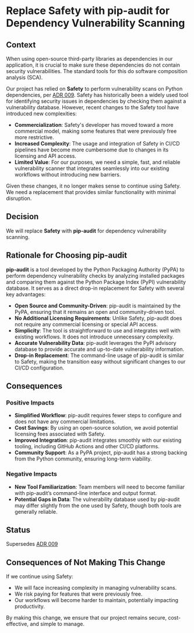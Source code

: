 # Replace Safety with pip-audit for Dependency Vulnerability Scanning

## Context

When using open-source third-party libraries as dependencies in our application, it is crucial to make sure these
dependencies do not contain security vulnerabilities. The standard tools for this do software composition analysis
(SCA).

Our project has relied on **Safety** to perform vulnerability scans on Python dependencies, per
[ADR 009](https://github.com/flexion/devops-deployment-metrics/blob/main/docs/architectural_decision_records/009-dependency-scanning.md).
Safety has historically been a widely used tool for identifying security issues in dependencies by checking them against
a vulnerability database. However, recent changes to the Safety tool have introduced new complexities:

- **Commercialization**: Safety's developer has moved toward a more commercial model, making some features that were
  previously free more restrictive.
- **Increased Complexity**: The usage and integration of Safety in CI/CD pipelines have become more cumbersome due to
  changes in its licensing and API access.
- **Limited Value**: For our purposes, we need a simple, fast, and reliable vulnerability scanner that integrates
  seamlessly into our existing workflows without introducing new barriers.

Given these changes, it no longer makes sense to continue using Safety. We need a replacement that provides similar
functionality with minimal disruption.

## Decision

We will replace **Safety** with **pip-audit** for dependency vulnerability scanning.

## Rationale for Choosing pip-audit

**pip-audit** is a tool developed by the Python Packaging Authority (PyPA) to perform dependency vulnerability checks
by analyzing installed packages and comparing them against the Python Package Index (PyPI) vulnerability database. It
serves as a direct drop-in replacement for Safety with several key advantages:

- **Open Source and Community-Driven**: pip-audit is maintained by the PyPA, ensuring that it remains an open and
  community-driven tool.
- **No Additional Licensing Requirements**: Unlike Safety, pip-audit does not require any commercial licensing or
  special API access.
- **Simplicity**: The tool is straightforward to use and integrates well with existing workflows. It does not introduce
  unnecessary complexity.
- **Accurate Vulnerability Data**: pip-audit leverages the PyPI advisory database to provide accurate and up-to-date
  vulnerability information.
- **Drop-in Replacement**: The command-line usage of pip-audit is similar to Safety, making the transition easy without
  significant changes to our CI/CD configuration.

## Consequences

### Positive Impacts

- **Simplified Workflow**: pip-audit requires fewer steps to configure and does not have any commercial limitations.
- **Cost Savings**: By using an open-source solution, we avoid potential licensing fees associated with Safety.
- **Improved Integration**: pip-audit integrates smoothly with our existing tooling, including GitHub Actions and other
  CI/CD platforms.
- **Community Support**: As a PyPA project, pip-audit has a strong backing from the Python community, ensuring long-term
  viability.

### Negative Impacts

- **New Tool Familiarization**: Team members will need to become familiar with pip-audit’s command-line interface and
  output format.
- **Potential Gaps in Data**: The vulnerability database used by pip-audit may differ slightly from the one used by
  Safety, though both tools are generally reliable.

## Status

Supersedes [ADR 009](https://github.com/flexion/devops-deployment-metrics/blob/main/docs/architectural_decision_records/009-dependency-scanning.md)

## Consequences of Not Making This Change

If we continue using Safety:

- We will face increasing complexity in managing vulnerability scans.
- We risk paying for features that were previously free.
- Our workflows will become harder to maintain, potentially impacting productivity.

By making this change, we ensure that our project remains secure, cost-effective, and simple to manage.
